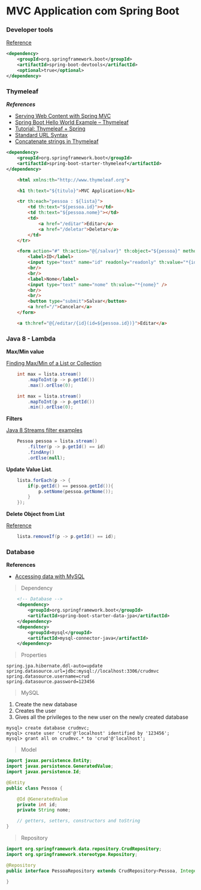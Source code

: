 # MVC Application com Spring Boot

### Developer tools

[Reference][0]

```xml
<dependency>
    <groupId>org.springframework.boot</groupId>
    <artifactId>spring-boot-devtools</artifactId>
    <optional>true</optional>
</dependency>
```


### Thymeleaf

***References***

* [Serving Web Content with Spring MVC][1]
* [Spring Boot Hello World Example – Thymeleaf][2]
* [Tutorial: Thymeleaf + Spring][3]
* [Standard URL Syntax][6]
* [Concatenate strings in Thymeleaf][8]

```xml
<dependency>
	<groupId>org.springframework.boot</groupId>
	<artifactId>spring-boot-starter-thymeleaf</artifactId>
</dependency>
```


```html
	<html xmlns:th="http://www.thymeleaf.org">

	<h1 th:text="${titulo}">MVC Application</h1>

	<tr th:each="pessoa : ${lista}">
		<td th:text="${pessoa.id}"></td>
		<td th:text="${pessoa.nome}"></td>
		<td>
			<a href="/editar">Editar</a>
			<a href="/deletar">Deletar</a>
		</td>
	</tr>

	<form action="#" th:action="@{/salvar}" th:object="${pessoa}" method="post">
		<label>ID</label>
		<input type="text" name="id" readonly="readonly" th:value="*{id}" />
		<br/>
		<br/>
		<label>Nome</label>
		<input type="text" name="nome" th:value="*{nome}" />
		<br/>
		<br/>
		<button type="submit">Salvar</button>
		<a href="/">Cancelar</a>
	</form>

	<a th:href="@{/editar/{id}(id=${pessoa.id})}">Editar</a>	

```




### Java 8 - Lambda

**Max/Min value**

[Finding Max/Min of a List or Collection][4]

```java
	int max = lista.stream()
		.mapToInt(p -> p.getId())
		.max().orElse(0);

	int max = lista.stream()
		.mapToInt(p -> p.getId())
		.min().orElse(0);		
```

**Filters**

[Java 8 Streams filter examples][5]


```java
	Pessoa pessoa = lista.stream()
		.filter(p -> p.getId() == id)
		.findAny()
		.orElse(null);
```

**Update Value List**.  

```java
	lista.forEach(p -> {
		if(p.getId() == pessoa.getId()){
			p.setNome(pessoa.getNome());
		}
	});
```

**Delete Object from List**

[Reference][7]

```java
	lista.removeIf(p -> p.getId() == id);
```

### Database

**References**

* [Accessing data with MySQL][9]

> Dependency

```xml
	<!-- Database -->
	<dependency>
		<groupId>org.springframework.boot</groupId>
		<artifactId>spring-boot-starter-data-jpa</artifactId>
	</dependency>
	<dependency>
		<groupId>mysql</groupId>
		<artifactId>mysql-connector-java</artifactId>
	</dependency>
```

> Properties

```properties
spring.jpa.hibernate.ddl-auto=update
spring.datasource.url=jdbc:mysql://localhost:3306/crudmvc
spring.datasource.username=crud
spring.datasource.password=123456
```

> MySQL

1. Create the new database
2. Creates the user
3. Gives all the privileges to the new user on the newly created database

```
mysql> create database crudmvc; 
mysql> create user 'crud'@'localhost' identified by '123456'; 
mysql> grant all on crudmvc.* to 'crud'@'localhost'; 
```

> Model 

```java
import javax.persistence.Entity;
import javax.persistence.GeneratedValue;
import javax.persistence.Id;

@Entity
public class Pessoa {

	@Id @GeneratedValue
	private int id;
	private String nome;

	// getters, setters, constructors and toString
}
```

> Repository

```java
import org.springframework.data.repository.CrudRepository;
import org.springframework.stereotype.Repository;

@Repository
public interface PessoaRepository extends CrudRepository<Pessoa, Integer> {

}
```


[0]: https://docs.spring.io/spring-boot/docs/current/reference/html/using-boot-devtools.html#using-boot-devtools
[1]: https://spring.io/guides/gs/serving-web-content/
[2]: https://www.mkyong.com/spring-boot/spring-boot-hello-world-example-thymeleaf/
[3]: http://www.thymeleaf.org/doc/tutorials/3.0/thymeleafspring.html
[4]: http://www.baeldung.com/java-collection-min-max
[5]: https://www.mkyong.com/java8/java-8-streams-filter-examples/
[6]: http://www.thymeleaf.org/doc/articles/standardurlsyntax.html
[7]: https://www.leveluplunch.com/java/examples/remove-element-from-list/
[8]: https://gist.github.com/romach/10081ba3e24ffc9f75aadada7df80df8
[9]: https://spring.io/guides/gs/accessing-data-mysql/
